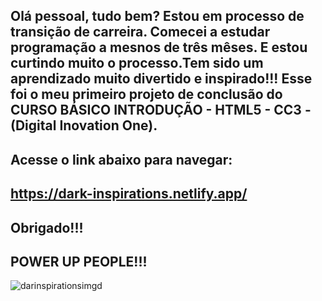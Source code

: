 ## Olá pessoal, tudo bem? Estou em processo de transição de carreira. Comecei a estudar programação a mesnos de três mêses. E estou curtindo muito o processo.Tem sido um aprendizado muito divertido e inspirado!!! Esse foi o meu primeiro projeto de conclusão do CURSO BÁSICO INTRODUÇÃO - HTML5 - CC3 - (Digital Inovation One).
## Acesse o link abaixo para navegar:
## https://dark-inspirations.netlify.app/
## Obrigado!!!
## POWER UP PEOPLE!!!




![darinspirationsimgd](https://user-images.githubusercontent.com/96156026/153915656-286a7f94-3f18-4b3e-8a7d-911e62f741d9.jpg)
